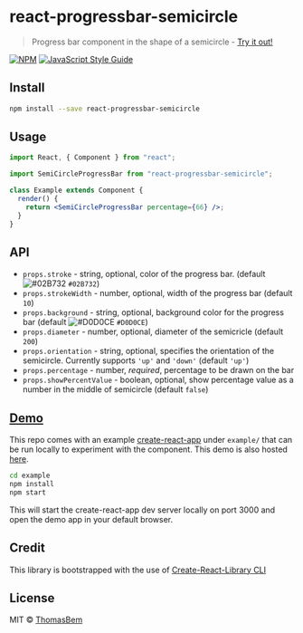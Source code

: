 # react-progressbar-semicircle

> Progress bar component in the shape of a semicircle - [Try it out!](https://thomasbem.github.io/react-progressbar-semicircle/)

[![NPM](https://img.shields.io/npm/v/react-progressbar-semicircle.svg)](https://www.npmjs.com/package/react-progressbar-semicircle) [![JavaScript Style Guide](https://img.shields.io/badge/code_style-standard-brightgreen.svg)](https://standardjs.com)

## Install

```bash
npm install --save react-progressbar-semicircle
```

## Usage

```jsx
import React, { Component } from "react";

import SemiCircleProgressBar from "react-progressbar-semicircle";

class Example extends Component {
  render() {
    return <SemiCircleProgressBar percentage={66} />;
  }
}
```

## API

* `props.stroke` - string, optional, color of the progress bar. (default ![#02B732](https://placehold.it/15/02B732/000000?text=+) `#02B732`)
* `props.strokeWidth` - number, optional, width of the progress bar (default `10`)
* `props.background` - string, optional, background color for the progress bar (default ![#D0D0CE](https://placehold.it/15/D0D0CE/000000?text=+) `#D0D0CE`)
* `props.diameter` - number, optional, diameter of the semicricle (default `200`)
* `props.orientation` - string, optional, specifies the orientation of the semicircle. Currently supports `'up'` and `'down'` (default `'up'`)
* `props.percentage` - number, _required_, percentage to be drawn on the bar
* `props.showPercentValue` - boolean, optional, show percentage value as a number in the middle of semicircle (default `false`)

## [Demo](https://thomasbem.github.io/react-progressbar-semicircle/)

This repo comes with an example [create-react-app](https://github.com/facebookincubator/create-react-app) under `example/` that can be run locally to experiment with the component. This demo is also hosted [here](https://thomasbem.github.io/react-progressbar-semicircle/).

```bash
cd example
npm install
npm start
```

This will start the create-react-app dev server locally on port 3000 and open the demo app in your default browser.

## Credit

This library is bootstrapped with the use of [Create-React-Library CLI](https://github.com/transitive-bullshit/create-react-library)

## License

MIT © [ThomasBem](https://github.com/ThomasBem)
